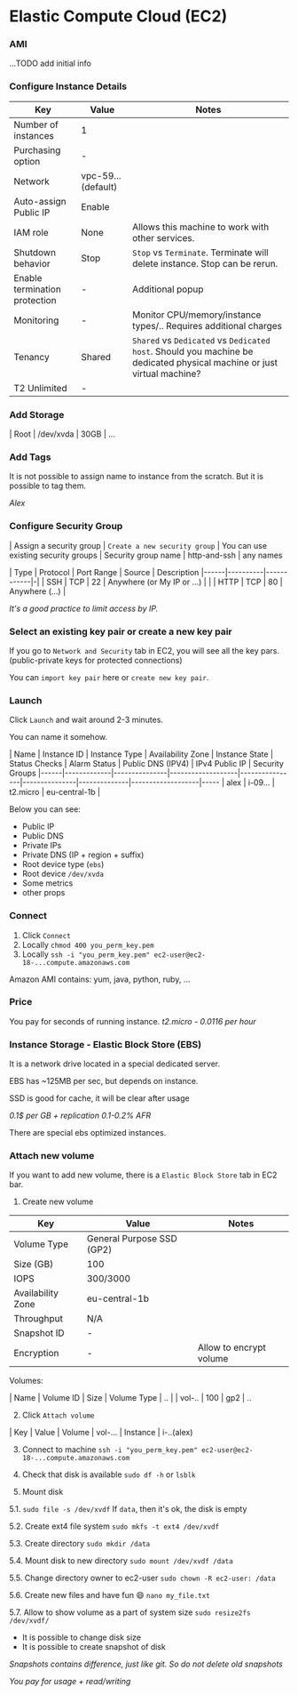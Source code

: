 # Elastic Compute Cloud (EC2)

### AMI

...TODO add initial info

### Configure Instance Details


| Key | Value | Notes
|-----|-------|-----
| Number of instances | 1 | 
| Purchasing option | - | 
| Network | vpc-59... (default) | 
| Auto-assign Public IP      | Enable | 
| IAM role | None | Allows this machine to work with other services.
| Shutdown behavior | Stop | `Stop` vs `Terminate`. Terminate will delete instance. Stop can be rerun.
| Enable termination protection | - | Additional popup
| Monitoring | - | Monitor CPU/memory/instance types/.. Requires additional charges
| Tenancy | Shared | `Shared` vs `Dedicated` vs `Dedicated host`. Should you machine be dedicated physical machine or just virtual machine?
| T2 Unlimited | - |
 
### Add Storage
 
| Root | /dev/xvda | 30GB | ...

### Add Tags

It is not possible to assign name to instance from the scratch. But it is possible to tag them.

*Alex*

### Configure Security Group

| Assign a security group | `Create a new security group` | You can use existing security groups
| Security group name | http-and-ssh | any names

| Type | Protocol | Port Range | Source | Description
|------|----------|------------|-|
| SSH | TCP | 22 | Anywhere (or My IP or ...) | |
| HTTP | TCP | 80 | Anywhere (...) |

*It's a good practice to limit access by IP.*

### Select an existing key pair or create a new key pair

If you go to `Network and Security` tab in EC2, you will see all the key pars. (public-private keys for protected connections)

You can `import key pair` here or `create new key pair`.

### Launch

Click `Launch` and wait around 2-3 minutes.

You can name it somehow.

| Name | Instance ID | Instance Type | Availability Zone | Instance State | Status Checks | Alarm Status | Public DNS (IPV4) | IPv4 Public IP | Security Groups
|------|-------------|---------------|-------------------|----------------|---------------|--------------|-------------------|-----
| alex | i-09...     | t2.micro      | eu-central-1b     | 

Below you can see:
* Public IP
* Public DNS 
* Private IPs
* Private DNS (IP + region + suffix)
* Root device type (`ebs`)
* Root device `/dev/xvda`
* Some metrics
* other props

### Connect

1. Click `Connect`
2. Locally `chmod 400 you_perm_key.pem`
3. Locally `ssh -i "you_perm_key.pem" ec2-user@ec2-18-...compute.amazonaws.com`

Amazon AMI contains:
yum, java, python, ruby, ...

### Price

You pay for seconds of running instance.
*t2.micro - 0.0116 per hour*

### Instance Storage - Elastic Block Store (EBS)

It is a network drive located in a special dedicated server.

EBS has ~125MB per sec, but depends on instance.

SSD is good for cache, it will be clear after usage

*0.1$ per GB + replication*
*0.1-0.2% AFR*

There are special ebs optimized instances.

### Attach new volume

If you want to add new volume, there is a `Elastic Block Store` tab in EC2 bar.

1. Create new volume

| Key | Value | Notes
| --- | ----- | ------
| Volume Type | General Purpose SSD (GP2)
| Size (GB) | 100 
| IOPS | 300/3000
| Availability Zone | eu-central-1b
| Throughput | N/A
| Snapshot ID | - |
| Encryption | - | Allow to encrypt volume

Volumes:

| Name | Volume ID | Size | Volume Type | ..
|  | vol-.. | 100 | gp2 | ..


2. Click `Attach volume`

| Key | Value
| Volume | vol-...
| Instance | i-..(alex)

3. Connect to machine
`ssh -i "you_perm_key.pem" ec2-user@ec2-18-...compute.amazonaws.com`

4. Check that disk is available
`sudo df -h` or `lsblk`

5. Mount disk

5.1. `sudo file -s /dev/xvdf`
If `data`, then it's ok, the disk is empty

5.2. Create ext4 file system
`sudo mkfs -t ext4 /dev/xvdf`

5.3. Create directory
`sudo mkdir /data`

5.4. Mount disk to new directory
`sudo mount /dev/xvdf /data`

5.5. Change directory owner to ec2-user
`sudo chown -R ec2-user: /data`

5.6. Create new files and have fun :smile:
`nano my_file.txt`

5.7. Allow to show volume as a part of system size
`sudo resize2fs /dev/xvdf/`

* It is possible to change disk size
* It is possible to create snapshot of disk

*Snapshots contains difference, just like git. So do not delete old snapshots*

*You pay for usage + read/writing*